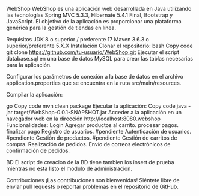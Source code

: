 WebShop
WebShop es una aplicación web desarrollada en Java utilizando las tecnologías Spring MVC 5.3.3, Hibernate 5.4.1 Final, Bootstrap y JavaScript. El objetivo de la aplicación es proporcionar una plataforma genérica para la gestión de tiendas en línea.

Requisitos
JDK 8 o superior / preferente 17
Maven 3.6.3 o superior/preferente 5.X.X
Instalación
Clonar el repositorio:
bash
Copy code
git clone https://github.com/tu-usuario/WebShop.git
Ejecutar el script database.sql en una base de datos MySQL para crear las tablas necesarias para la aplicación.

Configurar los parámetros de conexión a la base de datos en el archivo application.properties que se encuentra en la ruta src/main/resources.

Compilar la aplicación:

go
Copy code
mvn clean package
Ejecutar la aplicación:
Copy code
java -jar target/WebShop-0.0.1-SNAPSHOT.jar
Acceder a la aplicación en un navegador web en la dirección http://localhost:8080.webshop
Funcionalidades:
Login
Agregar productos al carrito.
procesar pagos.
finalizar pago
Registro de usuarios. #pendiente
Autenticación de usuarios. #pendiente
Gestión de productos. #pendiente
Gestión de carritos de compra.
Realización de pedidos.
Envío de correos electrónicos de confirmación de pedidos.

BD
El script de creacion de la BD tiene tambien los insert de prueba mientras no esta listo el modulo de administracion.

Contribuciones
¡Las contribuciones son bienvenidas! Siéntete libre de enviar pull requests o reportar problemas en el repositorio de GitHub.


